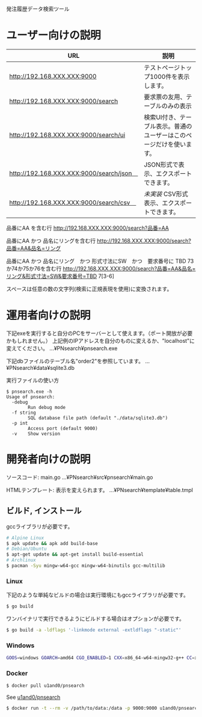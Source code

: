 発注履歴データ検索ツール


# ユーザー向けの説明

| URL    | 説明 |
|-----------------------------------------|-------------------------------------|
| http://192.168.XXX.XXX:9000              | テストページトップ1000件を表示します。 |
| http://192.168.XXX.XXX:9000/search       | 要求票の友用、テーブルのみの表示 |
| http://192.168.XXX.XXX:9000/search/ui    | 検索UI付き、テーブル表示。普通のユーザーはこのページだけを使います。 |
| http://192.168.XXX.XXX:9000/search/json　| JSON形式で表示、エクスポートできます。 |
| http://192.168.XXX.XXX:9000/search/csv　 | *未実装* CSV形式表示、エクスポートできます。 |

品番にAA を含む行
	http://192.168.XXX.XXX:9000/search?品番=AA

品番にAA かつ 品名にリングを含む行
	http://192.168.XXX.XXX:9000/search?品番=AA&品名=リング

品番にAA かつ 品名にリング　かつ 形式寸法にSW　かつ　要求番号に TBD 73か74か75か76を含む行
	http://192.168.XXX.XXX:9000/search?品番=AA&品名=リング&形式寸法=SW&要求番号=TBD 7[3-6]

スペースは任意の数の文字列(検索に正規表現を使用)に変換されます。


# 運用者向けの説明

下記exeを実行すると自分のPCをサーバーとして使えます。（ポート開放が必要かもしれません。）
上記例のIPアドレスを自分のものに変えるか、"localhost"に変えてください。
	...¥PNsearch¥pnsearch.exe

下記dbファイルのテーブル名"order2"を参照しています。
	...¥PNsearch¥data¥sqlite3.db

実行ファイルの使い方
```
$ pnsearch.exe -h
Usage of pnsearch:
  -debug
    	Run debug mode
  -f string
    	SQL database file path (default "./data/sqlite3.db")
  -p int
    	Access port (default 9000)
  -v	Show version
```


# 開発者向けの説明

ソースコード: main.go
	...¥PNsearch¥src¥pnsearch¥main.go

HTMLテンプレート: 表示を変えられます。
	...¥PNsearch¥template¥table.tmpl

## ビルド, インストール
gccライブラリが必要です。

```bash
# Alpine Linux
$ apk update && apk add build-base
# Debian/Ubuntu
$ apt-get update && apt-get install build-essential
# Archlinux
$ pacman -Syu mingw-w64-gcc mingw-w64-binutils gcc-multilib
```

### Linux
下記のような単純なビルドの場合は実行環境にもgccライブラリが必要です。

```bash
$ go build
```

ワンバイナリで実行できるようにビルドする場合はオプションが必要です。

```bash
$ go build -a -ldflags '-linkmode external -extldflags "-static"'
```

### Windows

```bash
GOOS=windows GOARCH=amd64 CGO_ENABLED=1 CXX=x86_64-w64-mingw32-g++ CC=x86_64-w64-mingw32-gcc go build -o pnsearch.exe
```

### Docker

```bash
$ docker pull u1and0/pnsearch
```

See [u1and0/pnsearch](https://hub.docker.com/repository/docker/u1and0/pnsearch)

```bash
$ docker run -t --rm -v /path/to/data:/data -p 9000:9000 u1and0/pnsearch
```
